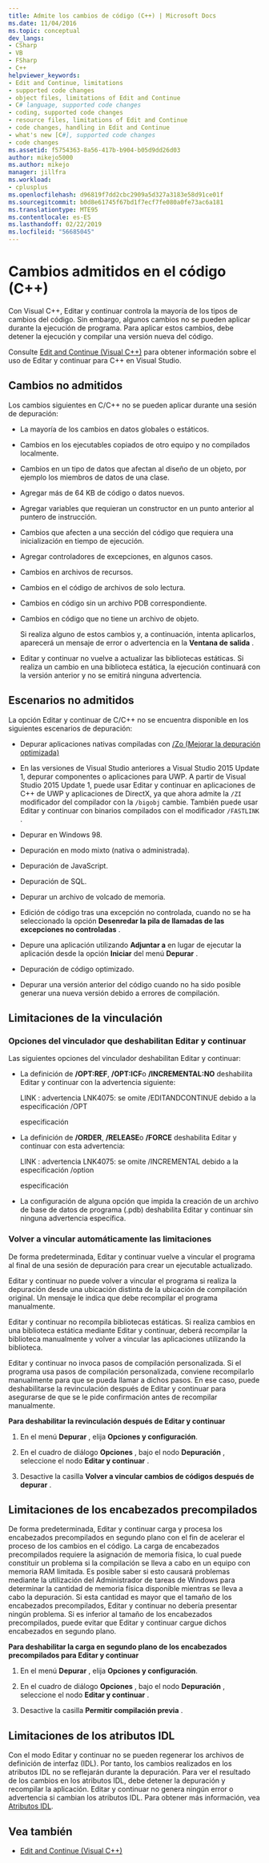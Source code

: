```yaml
---
title: Admite los cambios de código (C++) | Microsoft Docs
ms.date: 11/04/2016
ms.topic: conceptual
dev_langs:
- CSharp
- VB
- FSharp
- C++
helpviewer_keywords:
- Edit and Continue, limitations
- supported code changes
- object files, limitations of Edit and Continue
- C# language, supported code changes
- coding, supported code changes
- resource files, limitations of Edit and Continue
- code changes, handling in Edit and Continue
- what's new [C#], supported code changes
- code changes
ms.assetid: f5754363-8a56-417b-b904-b05d9dd26d03
author: mikejo5000
ms.author: mikejo
manager: jillfra
ms.workload:
- cplusplus
ms.openlocfilehash: d96819f7dd2cbc2909a5d327a3183e58d91ce01f
ms.sourcegitcommit: b0d8e61745f67bd1f7ecf7fe080a0fe73ac6a181
ms.translationtype: MTE95
ms.contentlocale: es-ES
ms.lasthandoff: 02/22/2019
ms.locfileid: "56685045"
---
```

# <a name="supported-code-changes-c"></a>Cambios admitidos en el código (C++)
Con Visual C++, Editar y continuar controla la mayoría de los tipos de cambios del código. Sin embargo, algunos cambios no se pueden aplicar durante la ejecución de programa. Para aplicar estos cambios, debe detener la ejecución y compilar una versión nueva del código.

 Consulte [Edit and Continue (Visual C++)](../debugger/edit-and-continue-visual-cpp.md) para obtener información sobre el uso de Editar y continuar para C++ en Visual Studio.

##  <a name="BKMK_Unsupported_changes"></a> Cambios no admitidos
 Los cambios siguientes en C/C++ no se pueden aplicar durante una sesión de depuración:

- La mayoría de los cambios en datos globales o estáticos.

- Cambios en los ejecutables copiados de otro equipo y no compilados localmente.

- Cambios en un tipo de datos que afectan al diseño de un objeto, por ejemplo los miembros de datos de una clase.

- Agregar más de 64 KB de código o datos nuevos.

- Agregar variables que requieran un constructor en un punto anterior al puntero de instrucción.

- Cambios que afecten a una sección del código que requiera una inicialización en tiempo de ejecución.

- Agregar controladores de excepciones, en algunos casos.

- Cambios en archivos de recursos.

- Cambios en el código de archivos de solo lectura.

- Cambios en código sin un archivo PDB correspondiente.

- Cambios en código que no tiene un archivo de objeto.

  Si realiza alguno de estos cambios y, a continuación, intenta aplicarlos, aparecerá un mensaje de error o advertencia en la **Ventana de salida** .

- Editar y continuar no vuelve a actualizar las bibliotecas estáticas. Si realiza un cambio en una biblioteca estática, la ejecución continuará con la versión anterior y no se emitirá ninguna advertencia.

##  <a name="BKMK_Unsupported_scenarios"></a> Escenarios no admitidos
 La opción Editar y continuar de C/C++ no se encuentra disponible en los siguientes escenarios de depuración:

-   Depurar aplicaciones nativas compiladas con [/Zo (Mejorar la depuración optimizada)](/cpp/build/reference/zo-enhance-optimized-debugging)

-   En las versiones de Visual Studio anteriores a Visual Studio 2015 Update 1, depurar componentes o aplicaciones para UWP. A partir de Visual Studio 2015 Update 1, puede usar Editar y continuar en aplicaciones de C++ de UWP y aplicaciones de DirectX, ya que ahora admite la `/ZI` modificador del compilador con la `/bigobj` cambie. También puede usar Editar y continuar con binarios compilados con el modificador `/FASTLINK` .

-   Depurar en Windows 98.

-   Depuración en modo mixto (nativa o administrada).

-   Depuración de JavaScript.

-   Depuración de SQL.

-   Depurar un archivo de volcado de memoria.

-   Edición de código tras una excepción no controlada, cuando no se ha seleccionado la opción **Desenredar la pila de llamadas de las excepciones no controladas** .

-   Depure una aplicación utilizando **Adjuntar a** en lugar de ejecutar la aplicación desde la opción **Iniciar** del menú **Depurar** .

-   Depuración de código optimizado.

-   Depurar una versión anterior del código cuando no ha sido posible generar una nueva versión debido a errores de compilación.

##  <a name="BKMK_Linking_limitations"></a> Limitaciones de la vinculación

###  <a name="BKMK_Linker_options_that_disable_Edit_and_Continue"></a> Opciones del vinculador que deshabilitan Editar y continuar
 Las siguientes opciones del vinculador deshabilitan Editar y continuar:

-   La definición de **/OPT:REF**, **/OPT:ICF**o **/INCREMENTAL:NO** deshabilita Editar y continuar con la advertencia siguiente:

     LINK : advertencia LNK4075: se omite /EDITANDCONTINUE debido a la especificación /OPT

     especificación

-   La definición de **/ORDER**, **/RELEASE**o **/FORCE** deshabilita Editar y continuar con esta advertencia:

     LINK : advertencia LNK4075: se omite /INCREMENTAL debido a la especificación /option

     especificación

-   La configuración de alguna opción que impida la creación de un archivo de base de datos de programa (.pdb) deshabilita Editar y continuar sin ninguna advertencia específica.

###  <a name="BKMK_Auto_relinking_limitations"></a> Volver a vincular automáticamente las limitaciones
 De forma predeterminada, Editar y continuar vuelve a vincular el programa al final de una sesión de depuración para crear un ejecutable actualizado.

 Editar y continuar no puede volver a vincular el programa si realiza la depuración desde una ubicación distinta de la ubicación de compilación original. Un mensaje le indica que debe recompilar el programa manualmente.

 Editar y continuar no recompila bibliotecas estáticas. Si realiza cambios en una biblioteca estática mediante Editar y continuar, deberá recompilar la biblioteca manualmente y volver a vincular las aplicaciones utilizando la biblioteca.

 Editar y continuar no invoca pasos de compilación personalizada. Si el programa usa pasos de compilación personalizada, conviene recompilarlo manualmente para que se pueda llamar a dichos pasos. En ese caso, puede deshabilitarse la revinculación después de Editar y continuar para asegurarse de que se le pide confirmación antes de recompilar manualmente.

 **Para deshabilitar la revinculación después de Editar y continuar**

1.  En el menú **Depurar** , elija **Opciones y configuración**.

2.  En el cuadro de diálogo **Opciones** , bajo el nodo **Depuración** , seleccione el nodo **Editar y continuar** .

3.  Desactive la casilla **Volver a vincular cambios de códigos después de depurar** .

##  <a name="BKMK_Precompiled_Header_Limitations"></a> Limitaciones de los encabezados precompilados
 De forma predeterminada, Editar y continuar carga y procesa los encabezados precompilados en segundo plano con el fin de acelerar el proceso de los cambios en el código. La carga de encabezados precompilados requiere la asignación de memoria física, lo cual puede constituir un problema si la compilación se lleva a cabo en un equipo con memoria RAM limitada. Es posible saber si esto causará problemas mediante la utilización del Administrador de tareas de Windows para determinar la cantidad de memoria física disponible mientras se lleva a cabo la depuración. Si esta cantidad es mayor que el tamaño de los encabezados precompilados, Editar y continuar no debería presentar ningún problema. Si es inferior al tamaño de los encabezados precompilados, puede evitar que Editar y continuar cargue dichos encabezados en segundo plano.

 **Para deshabilitar la carga en segundo plano de los encabezados precompilados para Editar y continuar**

1.  En el menú **Depurar** , elija **Opciones y configuración**.

2.  En el cuadro de diálogo **Opciones** , bajo el nodo **Depuración** , seleccione el nodo **Editar y continuar** .

3.  Desactive la casilla **Permitir compilación previa** .

##  <a name="BKMK_IDL_Attribute_Limitations"></a> Limitaciones de los atributos IDL
 Con el modo Editar y continuar no se pueden regenerar los archivos de definición de interfaz (IDL). Por tanto, los cambios realizados en los atributos IDL no se reflejarán durante la depuración. Para ver el resultado de los cambios en los atributos IDL, debe detener la depuración y recompilar la aplicación. Editar y continuar no genera ningún error o advertencia si cambian los atributos IDL. Para obtener más información, vea [Atributos IDL](/cpp/windows/idl-attributes).

## <a name="see-also"></a>Vea también
- [Edit and Continue (Visual C++)](../debugger/edit-and-continue-visual-cpp.md)
